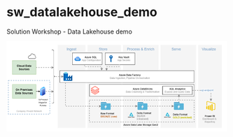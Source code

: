 # sw_datalakehouse_demo
Solution Workshop - Data Lakehouse demo

![arch](https://github.com/villalaura/sw_datalakehouse_demo/raw/main/media/arch.PNG)
